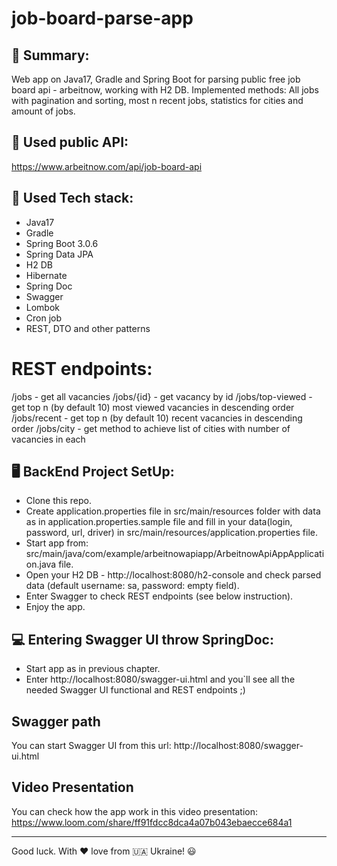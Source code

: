 # job-board-parse-app

## 📔 Summary:
Web app on Java17, Gradle and Spring Boot
for parsing public free job board api -
arbeitnow, working with H2 DB.
Implemented methods: All jobs
with pagination and sorting,
most n recent jobs,
statistics for cities and amount of jobs.

## 📑 Used public API:
https://www.arbeitnow.com/api/job-board-api 

## 🔨 Used Tech stack:
- Java17
- Gradle
- Spring Boot 3.0.6
- Spring Data JPA
- H2 DB
- Hibernate
- Spring Doc
- Swagger
- Lombok
- Cron job
- REST, DTO and other patterns

# REST endpoints:
/jobs - get all vacancies
/jobs/{id} - get vacancy by id
/jobs/top-viewed - get top n (by default 10) most viewed vacancies in descending order
/jobs/recent - get top n (by default 10) recent vacancies in descending order
/jobs/city - get method to achieve list of cities with number of vacancies in each

## 🖥️ BackEnd Project SetUp:
- Clone this repo.
- Create application.properties file in src/main/resources folder
  with data as in application.properties.sample file
  and fill in your data(login, password, url, driver)
  in src/main/resources/application.properties file.
- Start app from: src/main/java/com/example/arbeitnowapiapp/ArbeitnowApiAppApplication.java file.
- Open your H2 DB - http://localhost:8080/h2-console and check parsed data
    (default username: sa, password: empty field).
- Enter Swagger to check REST endpoints (see below instruction).
- Enjoy the app.

## 💻 Entering Swagger UI throw SpringDoc:
- Start app as in previous chapter.
- Enter http://localhost:8080/swagger-ui.html
  and you`ll see all the needed Swagger UI functional and REST endpoints ;)

## Swagger path
You can start Swagger UI from this url:
http://localhost:8080/swagger-ui.html

## Video Presentation
You can check how the app work in this video presentation:
https://www.loom.com/share/ff91fdcc8dca4a07b043ebaecce684a1

_____
Good luck. With :hearts: love from :ukraine: Ukraine! :smiley: